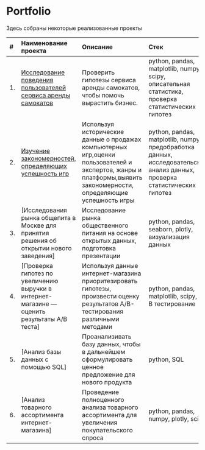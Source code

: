 # Portfolio

Здесь собраны некоторые реализованные проекты

| #   | Наименование проекта                                                                                                     | Описание                                                                           |Стек                                                                                   |
|:--- |:------------------------------------------------------------------------------------------------------------------------|:-----------------------------------------------------------------------------------------------------------------------------|:-------------------------------------------|
|1.   | [Исследование поведения пользователей сервиса аренды самокатов](https://goo.su/p2yEa) | Проверить гипотезы сервиса аренды самокатов, чтобы помочь вырастить бизнес. |python, pandas, matplotlib, numpy, scipy, описательная статистика, проверка статистических гипотез                  |
|2.   | [Изучение закономерностей, определяющих успешность игр](https://goo.su/L5H1v)         | Используя исторические данные о продажах компьютерных игр,оценки пользователей и экспертов, жанры и платформы,выявить закономерности, определяющие успешность игры  | python, pandas, matplotlib, numpy, предобработка данных, исследовательский анализ данных, проверка статистических гипотез  |
|3.   | [Исследования рынка общепита в Москве для принятия решения об открытии нового заведения] | Исследование рынка общественного питания на основе открытых данных, подготовка презентации | python, pandas, seaborn, plotly, визуализация данных |
|4.   | [Проверка гипотез по увеличению выручки в интернет-магазине — оценить результаты A/B теста] | Используя данные интернет-магазина приоритезировать гипотезы, произвести оценку результатов A/B-тестирования различными методами | python, pandas, matplotlib, scipy, А/В тестирование |
|5.   | [Анализ базы данных с помощью SQL] | Проанализивать базу данных, чтобы в дальнейшем сформулировать ценное предложение для нового продукта | python, SQL  |
|6.   | [Анализ товарного ассортимента интернет-магазина] | Проведение полноценного анализа товарного ассортимента для увеличения покупательского спроса | python, pandas, numpy, plotly,  scipy |
